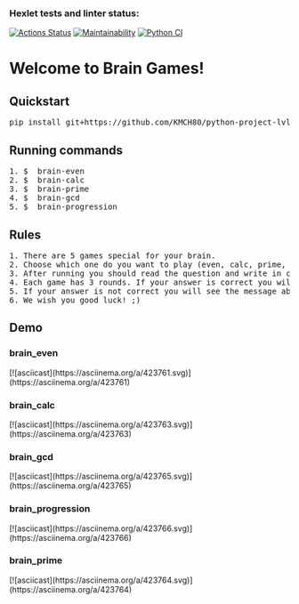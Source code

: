 ### Hexlet tests and linter status:
[![Actions Status](https://github.com/kukhmax/python-project-lvl1/workflows/hexlet-check/badge.svg)](https://github.com/kukhmax/python-project-lvl1/actions)
[![Maintainability](https://api.codeclimate.com/v1/badges/a99a88d28ad37a79dbf6/maintainability)](https://codeclimate.com/github/kukhmax/python-project-lvl1/maintainability)
[![Python CI](https://github.com/kukhmax/python-project-lvl1/actions/workflows/python-package.yml/badge.svg)](https://github.com/kukhmax/python-project-lvl1/actions/workflows/python-package.yml)

<h1>Welcome to Brain Games!</h1>

<h2>Quickstart</h2>

<pre>pip install git+https://github.com/KMCH80/python-project-lvl1.git</pre>

<h2>Running commands</h2>

<pre>
1. $  brain-even
2. $  brain-calc
3. $  brain-prime
4. $  brain-gcd
5. $  brain-progression
</pre>

<h2>Rules</h2>

<pre>
1. There are 5 games special for your brain. 
2. Choose which one do you want to play (even, calc, prime, gcd or progression) and run command.
3. After running you should read the question and write in console right answer.
4. Each game has 3 rounds. If your answer is correct you will see "Correct!" and than next question.
5. If your answer is not correct you will see the message about wrong answer and game over
6. We wish you good luck! ;)
</pre>

<h2>Demo</h2>

<h3>brain_even</h3>
[![asciicast](https://asciinema.org/a/423761.svg)](https://asciinema.org/a/423761)
<h3>brain_calc</h3>
[![asciicast](https://asciinema.org/a/423763.svg)](https://asciinema.org/a/423763)
<h3>brain_gcd</h3>
[![asciicast](https://asciinema.org/a/423765.svg)](https://asciinema.org/a/423765)
<h3>brain_progression</h3>
[![asciicast](https://asciinema.org/a/423766.svg)](https://asciinema.org/a/423766)
<h3>brain_prime</h3>
[![asciicast](https://asciinema.org/a/423764.svg)](https://asciinema.org/a/423764)

